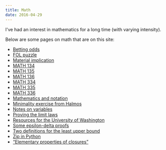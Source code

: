 ```yaml
---
title: Math
date: 2016-04-29
---
```


I've had an interest in mathematics for a long time (with varying intensity).

Below are some pages on math that are on this site:

- [Betting odds]()
- [FOL puzzle]()
- [Material implication]()
- [MATH 134]()
- [MATH 135]()
- [MATH 136]()
- [MATH 334]()
- [MATH 335]()
- [MATH 336]()
- [Mathematics and notation]()
- [Minimality exercise from Halmos]()
- [Notes on variables]()
- [Proving the limit laws]()
- [Resources for the University of Washington]()
- [Some epsilon-delta proofs]()
- [Two definitions for the least upper bound]()
- [Zip in Python]()
- [“Elementary properties of closures”]()
